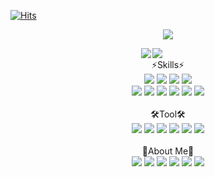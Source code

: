 [![Hits](https://hits.seeyoufarm.com/api/count/incr/badge.svg?url=https%3A%2F%2Fgithub.com%2Fkeinetwork%2Fkeinetwork&count_bg=%2379C83D&title_bg=%23555555&icon=&icon_color=%23E7E7E7&title=hits&edge_flat=false)](https://hits.seeyoufarm.com)
  
<p align="center">
<img src="https://capsule-render.vercel.app/api?type=Waving&color=timeGradient&height=300&section=header&text=Backend%20Developer&fontSize=90&fontAlignY=30&desc=It's%20My%20World!&descSize=40" style="max-width: 100%"/>
</p>
<div>
<div style="float: left; width: 5%;">&nbsp;</div>
<div style="float: left; width: 40%; max-height=100px">
<div style="float: right; width: 1%;">&nbsp;</div>
<div style="float: right; width: 80%;">
<img src="http://mazassumnida.wtf/api/v2/generate_badge?boj=keinetwork" style="float: right;  max-width: 100%; max-height=100%;"/></div>
</div>
<div style="float: left; width: 50%; max-height=100px">
<div style="float: left; width: 90%;">
<img src="https://github-readme-stats.vercel.app/api?username=keinetwork&hide=stars&count_private=true&show_icons=true&theme=radical" style="float: left;  max-width: 100%; max-height=100%;"/></div>
</div>
<div style="float: left; width: 5%;">&nbsp;</div>
</div>

<!--![Top Langs](https://github-readme-stats.vercel.app/api/top-langs/?username=keinetwork)-->
<!--![김영석's wakatime stats](https://github-readme-stats.vercel.app/api/wakatime?username=keinetwork)-->

<p align="center">
<br>⚡Skills⚡<br>
<img src="https://img.shields.io/badge/Java-007396?style=flat-square&logo=Java&logoColor=white" />
<img src="https://img.shields.io/badge/Spring-6DB33F?style=flat-square&logo=Spring&logoColor=white" />
<img src="https://img.shields.io/badge/Spring Boot-6DB33F?style=flat-square&logo=SpringBoot&logoColor=white" />
<img src="https://img.shields.io/badge/Python-3776AB?style=flat-square&logo=Python&logoColor=white" /><br>
<img src="https://img.shields.io/badge/Mysql-4479A1?style=flat-square&logo=Mysql&logoColor=white" />
<img src="https://img.shields.io/badge/MariaDB-003545?style=flat-square&logo=MariaDB&logoColor=white" />
<img src="https://img.shields.io/badge/Oracle-F80000?style=flat-square&logo=Oracle&logoColor=white" />
<img src="https://img.shields.io/badge/HTML5-E34F26?style=flat-square&logo=HTML5&logoColor=white" />
<img src="https://img.shields.io/badge/CSS3-1572B6?style=flat-square&logo=CSS3&logoColor=white" />
<img src="https://img.shields.io/badge/Javascript-F7DF1E?style=flat-square&logo=Javascript&logoColor=black" />
<br><br>🛠️Tool🛠️ <br>
<img src="https://img.shields.io/badge/Git-F05032?style=flat-square&logo=Git&logoColor=white" />
<img src="https://img.shields.io/badge/Github-181717?style=flat-square&logo=Github&logoColor=white" />
<img src="https://img.shields.io/badge/Eclipse-2C2255?style=flat-square&logo=Eclipse&logoColor=white" />
<img src="https://img.shields.io/badge/IntelliJ IDEA-000000?style=flat-square&logo=IntelliJIDEA&logoColor=white" />
<img src="https://img.shields.io/badge/Visual Studio Code-007ACC?style=flat-square&logo=VisualStudioCode&logoColor=white" />
<img src="https://img.shields.io/badge/Slack-4A154B?style=flat-square&logo=Slack&logoColor=white" />
<br><br>🥳About Me🥳<br>
<img src="https://img.shields.io/badge/Gmail-EA4335?style=flat-square&logo=Gmail&logoColor=white" />
<img src="https://img.shields.io/badge/KakaoTalk-FFCD00?style=flat-square&logo=KakaoTalk&logoColor=white" />
<img src="https://img.shields.io/badge/Telegram-26A5E4?style=flat-square&logo=Telegram&logoColor=white" />
<img src="https://img.shields.io/badge/Velog-20C997?style=flat-square&logo=Velog&logoColor=white" />
<img src="https://img.shields.io/badge/Notion-000000?style=flat-square&logo=Notion&logoColor=white" />
<img src="https://img.shields.io/badge/Instagram-E4405F?style=flat-square&logo=Instagram&logoColor=white" />
</p>
